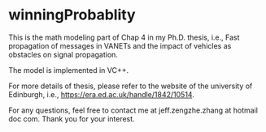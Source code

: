 # winningProbablity
This is the math modeling part of Chap 4 in my Ph.D. thesis, i.e., 
Fast propagation of messages in VANETs and the impact of vehicles as obstacles on signal propagation. 

The model is implemented in VC++. 

For more details of thesis, please refer to the website of the university of Edinburgh, i.e., https://era.ed.ac.uk/handle/1842/10514.

For any questions, feel free to contact me at jeff.zengzhe.zhang at hotmail doc com. Thank you for your interest.
